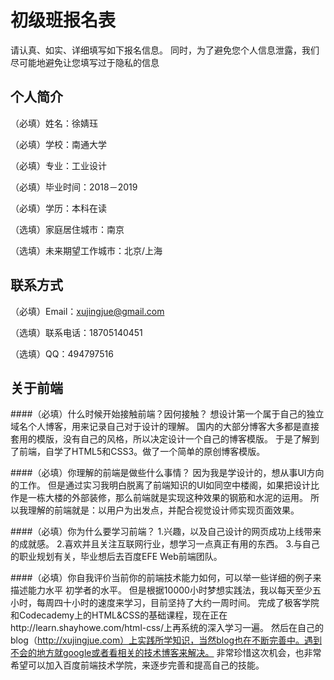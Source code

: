 # 初级班报名表

请认真、如实、详细填写如下报名信息。
同时，为了避免您个人信息泄露，我们尽可能地避免让您填写过于隐私的信息

## 个人简介

（必填）姓名：徐婧珏

（必填）学校：南通大学

（必填）专业：工业设计

（必填）毕业时间：2018－2019

（必填）学历：本科在读

（选填）家庭居住城市：南京

（选填）未来期望工作城市：北京/上海


## 联系方式

（必填）Email：xujingjue@gmail.com

（选填）联系电话：18705140451

（选填）QQ：494797516


## 关于前端

####（必填）什么时候开始接触前端？因何接触？
	想设计第一个属于自己的独立域名个人博客，用来记录自己对于设计的理解。
	国内的大部分博客大多都是直接套用的模版，没有自己的风格，所以决定设计一个自己的博客模版。
	于是了解到了前端，自学了HTML5和CSS3。做了一个简单的原创博客模版。

####（必填）你理解的前端是做些什么事情？
	因为我是学设计的，想从事UI方向的工作。
	但是通过实习我明白脱离了前端知识的UI如同空中楼阁，如果把设计比作是一栋大楼的外部装修，那么前端就是实现这种效果的钢筋和水泥的运用。
	所以我理解的前端就是：以用户为出发点，并配合视觉设计师实现页面效果。
	
####（必填）你为什么要学习前端？
	1.兴趣，以及自己设计的网页成功上线带来的成就感。
	2.喜欢并且关注互联网行业，想学习一点真正有用的东西。
	3.与自己的职业规划有关，毕业想后去百度EFE Web前端团队。
	
####（必填）你自我评价当前你的前端技术能力如何，可以举一些详细的例子来描述能力水平
	初学者的水平。
	但是根据10000小时梦想实践法，我以每天至少五小时，每周四十小时的速度来学习，目前坚持了大约一周时间。
	完成了极客学院和Codecademy上的HTML&CSS的基础课程，现在正在http://learn.shayhowe.com/html-css/上再系统的深入学习一遍。
	然后在自己的blog（http://xujingjue.com）上实践所学知识，当然blog也在不断完善中。遇到不会的地方就google或者看相关的技术博客来解决。
	非常珍惜这次机会，也非常希望可以加入百度前端技术学院，来逐步完善和提高自己的技能。
	

